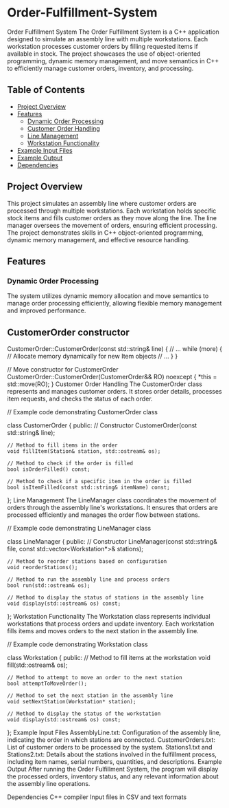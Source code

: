 # Order-Fulfillment-System
Order Fulfillment System
The Order Fulfillment System is a C++ application designed to simulate an assembly line with multiple workstations. Each workstation processes customer orders by filling requested items if available in stock. The project showcases the use of object-oriented programming, dynamic memory management, and move semantics in C++ to efficiently manage customer orders, inventory, and processing.

## Table of Contents

- [Project Overview](#project-overview)
- [Features](#features)
  - [Dynamic Order Processing](#dynamic-order-processing)
  - [Customer Order Handling](#customer-order-handling)
  - [Line Management](#line-management)
  - [Workstation Functionality](#workstation-functionality)
- [Example Input Files](#example-input-files)
- [Example Output](#example-output)
- [Dependencies](#dependencies)

## Project Overview

This project simulates an assembly line where customer orders are processed through multiple workstations. Each workstation holds specific stock items and fills customer orders as they move along the line. The line manager oversees the movement of orders, ensuring efficient processing. The project demonstrates skills in C++ object-oriented programming, dynamic memory management, and effective resource handling.

## Features

### Dynamic Order Processing

The system utilizes dynamic memory allocation and move semantics to manage order processing efficiently, allowing flexible memory management and improved performance.



## CustomerOrder constructor
CustomerOrder::CustomerOrder(const std::string& line) {
    // ...
    while (more) {
        // Allocate memory dynamically for new Item objects
        // ...
    }
}

// Move constructor for CustomerOrder
CustomerOrder::CustomerOrder(CustomerOrder&& RO) noexcept {
    *this = std::move(RO);
}
Customer Order Handling
The CustomerOrder class represents and manages customer orders. It stores order details, processes item requests, and checks the status of each order.

// Example code demonstrating CustomerOrder class

class CustomerOrder {
public:
    // Constructor
    CustomerOrder(const std::string& line);

    // Method to fill items in the order
    void fillItem(Station& station, std::ostream& os);

    // Method to check if the order is filled
    bool isOrderFilled() const;

    // Method to check if a specific item in the order is filled
    bool isItemFilled(const std::string& itemName) const;
};
Line Management
The LineManager class coordinates the movement of orders through the assembly line's workstations. It ensures that orders are processed efficiently and manages the order flow between stations.

// Example code demonstrating LineManager class

class LineManager {
public:
    // Constructor
    LineManager(const std::string& file, const std::vector<Workstation*>& stations);

    // Method to reorder stations based on configuration
    void reorderStations();

    // Method to run the assembly line and process orders
    bool run(std::ostream& os);

    // Method to display the status of stations in the assembly line
    void display(std::ostream& os) const;
};
Workstation Functionality
The Workstation class represents individual workstations that process orders and update inventory. Each workstation fills items and moves orders to the next station in the assembly line.

// Example code demonstrating Workstation class

class Workstation {
public:
    // Method to fill items at the workstation
    void fill(std::ostream& os);

    // Method to attempt to move an order to the next station
    bool attemptToMoveOrder();

    // Method to set the next station in the assembly line
    void setNextStation(Workstation* station);

    // Method to display the status of the workstation
    void display(std::ostream& os) const;
};
Example Input Files
AssemblyLine.txt: Configuration of the assembly line, indicating the order in which stations are connected.
CustomerOrders.txt: List of customer orders to be processed by the system.
Stations1.txt and Stations2.txt: Details about the stations involved in the fulfillment process, including item names, serial numbers, quantities, and descriptions.
Example Output
After running the Order Fulfillment System, the program will display the processed orders, inventory status, and any relevant information about the assembly line operations.

Dependencies
C++ compiler
Input files in CSV and text formats
